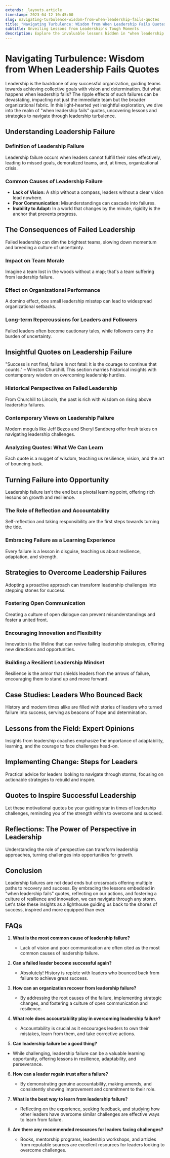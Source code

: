 ```yaml
---
extends: _layouts.article
timestamp: 2023-04-12 10:45:00
slug: navigating-turbulence-wisdom-from-when-leadership-fails-quotes
title: "Navigating Turbulence: Wisdom from When Leadership Fails Quotes"
subtitle: Unveiling Lessons from Leadership's Tough Moments
description: Explore the invaluable lessons hidden in "when leadership fails" quotes. Dive into strategies for overcoming challenges and transforming failure into a stepping stone for success. Engage with historical and contemporary insights to navigate your leadership journey with confidence.
---
```


# Navigating Turbulence: Wisdom from When Leadership Fails Quotes

Leadership is the backbone of any successful organization, guiding teams towards achieving collective goals with vision and determination. But what happens when leadership fails? The ripple effects of such failures can be devastating, impacting not just the immediate team but the broader organizational fabric. In this light-hearted yet insightful exploration, we dive into the realm of "when leadership fails" quotes, uncovering lessons and strategies to navigate through leadership turbulence.

## Understanding Leadership Failure

### Definition of Leadership Failure
Leadership failure occurs when leaders cannot fulfill their roles effectively, leading to missed goals, demoralized teams, and, at times, organizational crisis.

### Common Causes of Leadership Failure
- **Lack of Vision:** A ship without a compass, leaders without a clear vision lead nowhere.
- **Poor Communication:** Misunderstandings can cascade into failures.
- **Inability to Adapt:** In a world that changes by the minute, rigidity is the anchor that prevents progress.

## The Consequences of Failed Leadership
Failed leadership can dim the brightest teams, slowing down momentum and breeding a culture of uncertainty.

### Impact on Team Morale
Imagine a team lost in the woods without a map; that's a team suffering from leadership failure.

### Effect on Organizational Performance
A domino effect, one small leadership misstep can lead to widespread organizational setbacks.

### Long-term Repercussions for Leaders and Followers
Failed leaders often become cautionary tales, while followers carry the burden of uncertainty.

## Insightful Quotes on Leadership Failure
"Success is not final, failure is not fatal: It is the courage to continue that counts." – Winston Churchill. This section marries historical insights with contemporary wisdom on overcoming leadership hurdles.

### Historical Perspectives on Failed Leadership
From Churchill to Lincoln, the past is rich with wisdom on rising above leadership failures.

### Contemporary Views on Leadership Failure
Modern moguls like Jeff Bezos and Sheryl Sandberg offer fresh takes on navigating leadership challenges.

### Analyzing Quotes: What We Can Learn
Each quote is a nugget of wisdom, teaching us resilience, vision, and the art of bouncing back.

## Turning Failure into Opportunity
Leadership failure isn't the end but a pivotal learning point, offering rich lessons on growth and resilience.

### The Role of Reflection and Accountability
Self-reflection and taking responsibility are the first steps towards turning the tide.

### Embracing Failure as a Learning Experience
Every failure is a lesson in disguise, teaching us about resilience, adaptation, and strength.

## Strategies to Overcome Leadership Failures
Adopting a proactive approach can transform leadership challenges into stepping stones for success.

### Fostering Open Communication
Creating a culture of open dialogue can prevent misunderstandings and foster a united front.

### Encouraging Innovation and Flexibility
Innovation is the lifeline that can revive failing leadership strategies, offering new directions and opportunities.

### Building a Resilient Leadership Mindset
Resilience is the armor that shields leaders from the arrows of failure, encouraging them to stand up and move forward.

## Case Studies: Leaders Who Bounced Back
History and modern times alike are filled with stories of leaders who turned failure into success, serving as beacons of hope and determination.

## Lessons from the Field: Expert Opinions
Insights from leadership coaches emphasize the importance of adaptability, learning, and the courage to face challenges head-on.

## Implementing Change: Steps for Leaders
Practical advice for leaders looking to navigate through storms, focusing on actionable strategies to rebuild and inspire.

## Quotes to Inspire Successful Leadership
Let these motivational quotes be your guiding star in times of leadership challenges, reminding you of the strength within to overcome and succeed.

## Reflections: The Power of Perspective in Leadership
Understanding the role of perspective can transform leadership approaches, turning challenges into opportunities for growth.

## Conclusion
Leadership failures are not dead ends but crossroads offering multiple paths to recovery and success. By embracing the lessons embedded in "when leadership fails" quotes, reflecting on our actions, and fostering a culture of resilience and innovation, we can navigate through any storm. Let's take these insights as a lighthouse guiding us back to the shores of success, inspired and more equipped than ever.

## FAQs

1. **What is the most common cause of leadership failure?**
   - Lack of vision and poor communication are often cited as the most common causes of leadership failure.

2. **Can a failed leader become successful again?**
   - Absolutely! History is replete with leaders who bounced back from failure to achieve great success.

3. **How can an organization recover from leadership failure?**
   - By addressing the root causes of the failure, implementing strategic changes, and fostering a culture of open communication and resilience.

4. **What role does accountability play in overcoming leadership failure?**
   - Accountability is crucial as it encourages leaders to own their mistakes, learn from them, and take corrective actions.

5. **Can leadership failure be a good thing?**


 - While challenging, leadership failure can be a valuable learning opportunity, offering lessons in resilience, adaptability, and perseverance.

6. **How can a leader regain trust after a failure?**
   - By demonstrating genuine accountability, making amends, and consistently showing improvement and commitment to their role.

7. **What is the best way to learn from leadership failure?**
   - Reflecting on the experience, seeking feedback, and studying how other leaders have overcome similar challenges are effective ways to learn from failure.

8. **Are there any recommended resources for leaders facing challenges?**
   - Books, mentorship programs, leadership workshops, and articles from reputable sources are excellent resources for leaders looking to overcome challenges.
